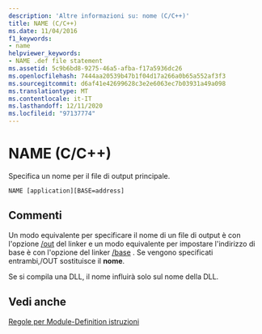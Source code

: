 ```yaml
---
description: 'Altre informazioni su: nome (C/C++)'
title: NAME (C/C++)
ms.date: 11/04/2016
f1_keywords:
- name
helpviewer_keywords:
- NAME .def file statement
ms.assetid: 5c9b6bd8-9275-46a5-afba-f17a5936dc26
ms.openlocfilehash: 7444aa20539b47b1f04d17a266a0b65a552af3f3
ms.sourcegitcommit: d6af41e42699628c3e2e6063ec7b03931a49a098
ms.translationtype: MT
ms.contentlocale: it-IT
ms.lasthandoff: 12/11/2020
ms.locfileid: "97137774"
---
```

# <a name="name-cc"></a>NAME (C/C++)

Specifica un nome per il file di output principale.

```
NAME [application][BASE=address]
```

## <a name="remarks"></a>Commenti

Un modo equivalente per specificare il nome di un file di output è con l'opzione [/out](out-output-file-name.md) del linker e un modo equivalente per impostare l'indirizzo di base è con l'opzione del linker [/base](base-base-address.md) . Se vengono specificati entrambi,/OUT sostituisce il **nome**.

Se si compila una DLL, il nome influirà solo sul nome della DLL.

## <a name="see-also"></a>Vedi anche

[Regole per Module-Definition istruzioni](rules-for-module-definition-statements.md)
